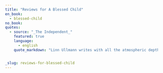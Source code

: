 ```yaml
---
title: "Reviews for A Blessed Child"
en_book:
  - blessed-child
no_book:
quotes:
  - source: "_The Independent_"
    featured: true
    language:
      - english
    quote_markdown: "Linn Ullmann writes with all the atmospheric depth and psychological subtlety you might expect. "


_slug: reviews-for-blessed-child
---
```

